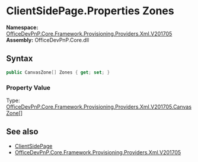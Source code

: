 # ClientSidePage.Properties Zones
  

**Namespace:** [OfficeDevPnP.Core.Framework.Provisioning.Providers.Xml.V201705](OfficeDevPnP.Core.Framework.Provisioning.Providers.Xml.V201705.md)  
**Assembly:** OfficeDevPnP.Core.dll  
## Syntax
```C#
public CanvasZone[] Zones { get; set; }
```

### Property Value
Type: [OfficeDevPnP.Core.Framework.Provisioning.Providers.Xml.V201705.CanvasZone[]](OfficeDevPnP.Core.Framework.Provisioning.Providers.Xml.V201705.CanvasZone.md)  

## See also
- [ClientSidePage](OfficeDevPnP.Core.Framework.Provisioning.Providers.Xml.V201705.ClientSidePage.md) 
- [OfficeDevPnP.Core.Framework.Provisioning.Providers.Xml.V201705](OfficeDevPnP.Core.Framework.Provisioning.Providers.Xml.V201705.md) 
